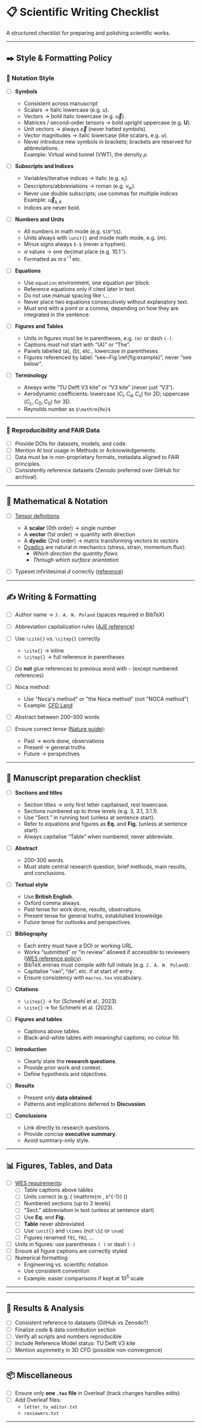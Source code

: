 # 📋 Scientific Writing Checklist

A structured checklist for preparing and polishing scientific works.

---

## ✒️ Style & Formatting Policy

### 🔢 Notation Style

- [ ] **Symbols**
  - Consistent across manuscript
  - Scalars → italic lowercase (e.g. $u$).
  - Vectors → bold italic lowercase (e.g. $\vec{u}$).
  - Matrices / second-order tensors → bold upright uppercase (e.g. $\mathbf{U}$).
  - Unit vectors → always $\vec{e}$ (never hatted symbols).
  - Vector magnitudes → italic lowercase (like scalars, e.g. $u$).
  - Never introduce new symbols in brackets; brackets are reserved for abbreviations.  
    Example: Virtual wind tunnel (VWT), the density $\rho$.

- [ ] **Subscripts and Indices**
  - Variables/iterative indices → italic (e.g. $x_i$).
  - Descriptors/abbreviations → roman (e.g. $v_{\mathrm{w}}$).
  - Never use double subscripts; use commas for multiple indices
    Example: $\vec{u}_{\textrm{a},k}$
  - Indices are never bold.

- [ ] **Numbers and Units**
  - All numbers in math mode (e.g. `$10^5$`).
  - Units always with `\unit{}` and inside math mode, e.g. $(\unit{m})$.
  - Minus signs always `$-$` (never a hyphen).
  - $\alpha$ values → one decimal place (e.g. $10.1^\circ$).
  - Formatted as $m \, s^{-1}$ etc.

- [ ] **Equations**
  - Use `equation` environment, one equation per block.
  - Reference equations only if cited later in text.
  - Do not use manual spacing like `\,`.
  - Never place two equations consecutively without explanatory text.
  - Must end with a point or a comma, depending on how they are integrated in the sentence.

- [ ] **Figures and Tables**
  - Units in figures must be in parentheses, e.g. `(m)` or dash `(-)`.
  - Captions must not start with “(A)” or “The”.
  - Panels labelled (a), (b), etc., lowercase in parentheses.
  - Figures referenced by label: “see~Fig.\ref{fig:example}”, never “see below”.

- [ ] **Terminology**
  - Always write “TU Delft V3 kite” or “V3 kite” (never just “V3”).
  - Aerodynamic coefficients: lowercase ($C_{\mathrm{l}}, C_{\mathrm{d}}, C_{\mathrm{s}}$) for 2D; uppercase ($C_{\mathrm{L}}, C_{\mathrm{D}}, C_{\mathrm{S}}$) for 3D.
  - Reynolds number as `$\mathrm{Re}$`

---

### 🧾 Reproducibility and FAIR Data

- [ ] Provide DOIs for datasets, models, and code.
- [ ] Mention AI tool usage in Methods or Acknowledgements.
- [ ] Data must be in non-proprietary formats, metadata aligned to FAIR principles.
- [ ] Consistently reference datasets (Zenodo preferred over GitHub for archival).

---

## 📐 Mathematical & Notation

- [ ] [Tensor definitions](https://en.wikipedia.org/wiki/Tensor)  
  - A **scalar** (0th order) → single number  
  - A **vector** (1st order) → quantity with direction  
  - A **dyadic** (2nd order) → matrix transforming vectors to vectors  
  - [Dyadics](https://en.wikipedia.org/wiki/Dyadics) are natural in mechanics (stress, strain, momentum flux):  
    - *Which direction the quantity flows*  
    - *Through which surface orientation*  
- [ ] Typeset infinitesimal *d* correctly ([reference](https://en.wikipedia.org/wiki/Derivative))  


---

## ✍️ Writing & Formatting

- [ ] Author name → `J. A. W. Poland` (spaces required in BibTeX)  
- [ ] Abbreviation capitalization rules ([AJE reference](https://www.aje.com/arc/editing-tip-capitalization-when-defining-abbreviations/))  
- [ ] Use `\cite{}` vs. `\citep{}` correctly  
  - `\cite{}` → inline  
  - `\citep{}` → full reference in parentheses  
- [ ] Do **not** glue references to previous word with `~` (except numbered references)  
- [ ] Noca method:  
  - Use "Noca's method" or "the Noca method" (not "NOCA method")  
  - Example: [CFD Land](https://cfdland.com/introduction-to-dpm-breakup-models/)  

- [ ] Abstract between 200–300 words  
- [ ] Ensure correct tense ([Nature guide](https://www.nature.com/scitable/topicpage/effective-writing-13815989/)):  
  - Past → work done, observations  
  - Present → general truths  
  - Future → perspectives  

---

## 📄 Manuscript preparation checklist

- [ ] **Sections and titles**
  - Section titles → only first letter capitalised, rest lowercase.
  - Sections numbered up to three levels (e.g. 3, 3.1, 3.1.1).
  - Use “Sect.” in running text (unless at sentence start).
  - Refer to equations and figures as **Eq.** and **Fig.** (unless at sentence start).
  - Always capitalise “Table” when numbered; never abbreviate.

- [ ] **Abstract**
  - 200–300 words.
  - Must state central research question, brief methods, main results, and conclusions.

- [ ] **Textual style**
  - Use **British English**.
  - Oxford comma always.
  - Past tense for work done, results, observations.
  - Present tense for general truths, established knowledge.
  - Future tense for outlooks and perspectives.

- [ ] **Bibliography**
  - Each entry must have a DOI or working URL.
  - Works “submitted” or “in review” allowed if accessible to reviewers ([WES reference policy](https://www.wind-energy-science.net/submission.html#references)).
  - BibTeX entries must compile with full initials (e.g. `J. A. W. Poland`).
  - Capitalise “van”, “de”, etc. if at start of entry.
  - Ensure consistency with `macros.tex` vocabulary.

- [ ] **Citations**
  - `\citep{}` → for (Schmehl et al., 2023).
  - `\cite{}` → for Schmehl et al. (2023).

- [ ] **Figures and tables**
  - Captions above tables.
  - Black-and-white tables with meaningful captions; no colour fill.

- [ ] **Introduction**
  - Clearly state the **research questions**.
  - Provide prior work and context.
  - Define hypothesis and objectives.

- [ ] **Results**
  - Present only **data obtained**.
  - Patterns and implications deferred to **Discussion**.

- [ ] **Conclusions**
  - Link directly to research questions.
  - Provide concise **executive summary**.
  - Avoid summary-only style.

---

## 📊 Figures, Tables, and Data

- [ ] [WES requirements](https://www.wind-energy-science.net/submission.html#figurestables):  
  - [ ] Table captions above tables  
  - [ ] Units correct (e.g. \( \mathrm{m \, s^{-1}} \))  
  - [ ] Numbered sections (up to 3 levels)  
  - [ ] "Sect." abbreviation in text (unless at sentence start)  
  - [ ] Use **Eq.** and **Fig.**  
  - [ ] **Table** never abbreviated  
  - [ ] Use `\unit{}` and `\times` (not `\SI` or `\num`)  
  - [ ] Figures renamed `f01`, `f02`, ...  

- [ ] Units in figures: use parentheses `( )` or dash `(-)`  
- [ ] Ensure all figure captions are correctly styled  
- [ ] Numerical formatting:  
  - Engineering vs. scientific notation  
  - Use consistent convention  
  - Example: easier comparisons if kept at $10^5$ scale  

---


---

## 🔬 Results & Analysis

- [ ] Consistent reference to datasets (GitHub vs Zenodo?)  
- [ ] Finalize code & data contribution section  
- [ ] Verify all scripts and numbers reproducible  
- [ ] Include Reference Model status: TU Delft V3 kite  
- [ ] Mention asymmetry in 3D CFD (possible non-convergence)  

---

## 📦 Miscellaneous

- [ ] Ensure only **one `.tex` file** in Overleaf (track changes handles edits)  
- [ ] Add Overleaf files:  
  - `letter_to_editor.txt`  
  - `reviewers.txt`
    
---
